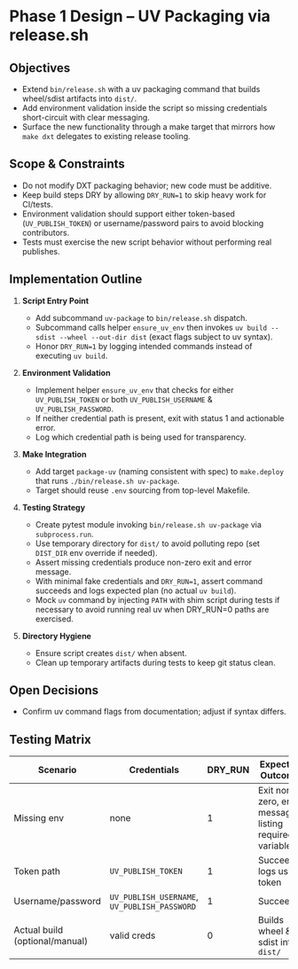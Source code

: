 # Phase 1 Design – UV Packaging via release.sh

## Objectives
- Extend `bin/release.sh` with a uv packaging command that builds wheel/sdist artifacts into `dist/`.
- Add environment validation inside the script so missing credentials short-circuit with clear messaging.
- Surface the new functionality through a make target that mirrors how `make dxt` delegates to existing release tooling.

## Scope & Constraints
- Do not modify DXT packaging behavior; new code must be additive.
- Keep build steps DRY by allowing `DRY_RUN=1` to skip heavy work for CI/tests.
- Environment validation should support either token-based (`UV_PUBLISH_TOKEN`) or username/password pairs to avoid blocking contributors.
- Tests must exercise the new script behavior without performing real publishes.

## Implementation Outline
1. **Script Entry Point**
   - Add subcommand `uv-package` to `bin/release.sh` dispatch.
   - Subcommand calls helper `ensure_uv_env` then invokes `uv build --sdist --wheel --out-dir dist` (exact flags subject to uv syntax).
   - Honor `DRY_RUN=1` by logging intended commands instead of executing `uv build`.

2. **Environment Validation**
   - Implement helper `ensure_uv_env` that checks for either `UV_PUBLISH_TOKEN` or both `UV_PUBLISH_USERNAME` & `UV_PUBLISH_PASSWORD`.
   - If neither credential path is present, exit with status 1 and actionable error.
   - Log which credential path is being used for transparency.

3. **Make Integration**
   - Add target `package-uv` (naming consistent with spec) to `make.deploy` that runs `./bin/release.sh uv-package`.
   - Target should reuse `.env` sourcing from top-level Makefile.

4. **Testing Strategy**
   - Create pytest module invoking `bin/release.sh uv-package` via `subprocess.run`.
   - Use temporary directory for `dist/` to avoid polluting repo (set `DIST_DIR` env override if needed).
   - Assert missing credentials produce non-zero exit and error message.
   - With minimal fake credentials and `DRY_RUN=1`, assert command succeeds and logs expected plan (no actual `uv build`).
   - Mock `uv` command by injecting `PATH` with shim script during tests if necessary to avoid running real uv when DRY_RUN=0 paths are exercised.

5. **Directory Hygiene**
   - Ensure script creates `dist/` when absent.
   - Clean up temporary artifacts during tests to keep git status clean.

## Open Decisions
- Confirm uv command flags from documentation; adjust if syntax differs.

## Testing Matrix
| Scenario | Credentials | DRY_RUN | Expected Outcome |
| --- | --- | --- | --- |
| Missing env | none | 1 | Exit non-zero, error message listing required variables |
| Token path | `UV_PUBLISH_TOKEN` | 1 | Succeeds, logs using token |
| Username/password | `UV_PUBLISH_USERNAME`, `UV_PUBLISH_PASSWORD` | 1 | Succeeds |
| Actual build (optional/manual) | valid creds | 0 | Builds wheel & sdist into `dist/` |
